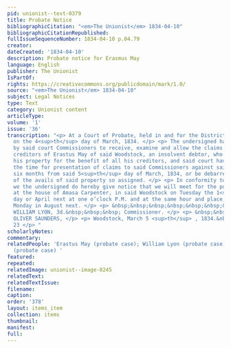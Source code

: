 ```yaml
---
pid: unionist--text-0379
title: Probate Notice
bibliographicCitation: "<em>The Unionist</em> 1834-04-10"
bibliographicCitationRepublished: 
fullIssueSequenceNumber: 1834-04-10 p.04.79
creator: 
dateCreated: '1834-04-10'
description: Probate notice for Erasmus May
language: English
publisher: The Unionist
IsPartOf: 
rights: https://creativecommons.org/publicdomain/mark/1.0/
source: "<em>The Unionist</em> 1834-04-10"
subject: Legal Notices
type: Text
category: Unionist content
articleType: 
volume: '1'
issue: '36'
transcription: "<p> At a Court of Probate, held in and for the District of Woodstock,
  on the 4<sup>th</sup> day of March, 1834. </p> <p> The undersigned having been appointed
  by said court Commissioners to receive, examine and allow the claims of the several
  creditors of Erastus May of said Woodstock, an insolvent debtor, who has assigned
  his property for the benefit of all his creditors, and said court having limited
  the time for presentation of claims to said Commissioners against said estate to
  six months from said 5<sup>th</sup> day of March, 1834, or be debarred any portion
  of the avails of said property so assigned. </p> <p> In conformity to said court,
  we the undersigned do hereby give notice that we will meet for the purpose aforesaid
  at the house of Amasa Carpenter, in said Woodstock on Tuesday the 1<sup>st</sup>
  day or April next at one o’clock P.M. and at the same hour and place, on the last
  Monday in August next. </p> <p> &nbsp;&nbsp;&nbsp;&nbsp;&nbsp;&nbsp;&nbsp;&nbsp;&nbsp;&nbsp;&nbsp;
  WILLIAM LYON, 3d.&nbsp;&nbsp;&nbsp; Commissioner. </p> <p> &nbsp;&nbsp;&nbsp;&nbsp;&nbsp;&nbsp;&nbsp;&nbsp;&nbsp;&nbsp;&nbsp;
  OLIVER SAUNDERS, </p> <p> Woodstock, March 5 <sup>th</sup> , 1834.&nbsp;&nbsp;&nbsp;&nbsp;&nbsp;&nbsp;&nbsp;&nbsp;&nbsp;&nbsp;&nbsp;&nbsp;&nbsp;&nbsp;&nbsp;&nbsp;&nbsp;&nbsp;&nbsp;&nbsp;&nbsp;&nbsp;&nbsp;&nbsp;&nbsp;&nbsp;&nbsp;&nbsp;&nbsp;&nbsp;&nbsp;&nbsp;&nbsp;&nbsp;&nbsp;&nbsp;&nbsp;&nbsp;&nbsp;&nbsp;&nbsp;&nbsp;&nbsp;&nbsp;&nbsp;&nbsp;&nbsp;&nbsp;&nbsp;&nbsp;&nbsp;&nbsp;&nbsp;&nbsp;&nbsp;&nbsp;&nbsp;&nbsp;&nbsp;&nbsp;
  23 </p> "
scholarlyNotes: 
commentary: 
relatedPeople: 'Erastus May (probate case); William Lyon (probate case); Oliver Saunders
  (probate case) '
featured: 
repeated: 
relatedImage: unionist--image-0245
relatedText: 
relatedTextIssue: 
filename: 
caption: 
order: '378'
layout: items_item
collection: items
thumbnail: 
manifest: 
full: 
---
```

